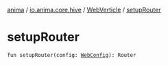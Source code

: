 [anima](../../index.md) / [io.anima.core.hive](../index.md) / [WebVerticle](index.md) / [setupRouter](./setup-router.md)

# setupRouter

`fun setupRouter(config: `[`WebConfig`](../../io.anima.core.config/-web-config/index.md)`): Router`